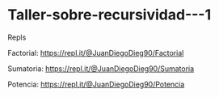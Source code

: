 # Taller-sobre-recursividad---1
Repls

Factorial: https://repl.it/@JuanDiegoDieg90/Factorial

Sumatoria: https://repl.it/@JuanDiegoDieg90/Sumatoria

Potencia: https://repl.it/@JuanDiegoDieg90/Potencia
